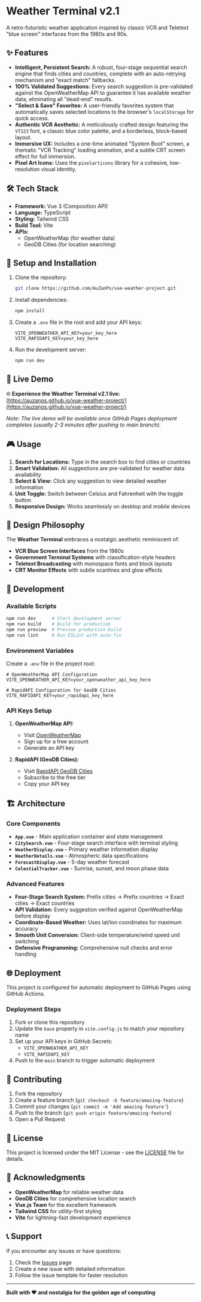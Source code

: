 # Weather Terminal v2.1

A retro-futuristic weather application inspired by classic VCR and Teletext "blue screen" interfaces from the 1980s and 90s.

## ✨ Features

* **Intelligent, Persistent Search:** A robust, four-stage sequential search engine that finds cities and countries, complete with an auto-retrying mechanism and "exact match" fallbacks.
* **100% Validated Suggestions:** Every search suggestion is pre-validated against the OpenWeatherMap API to guarantee it has available weather data, eliminating all "dead-end" results.
* **"Select & Save" Favorites:** A user-friendly favorites system that automatically saves selected locations to the browser's `localStorage` for quick access.
* **Authentic VCR Aesthetic:** A meticulously crafted design featuring the `VT323` font, a classic blue color palette, and a borderless, block-based layout.
* **Immersive UX:** Includes a one-time animated "System Boot" screen, a thematic "VCR Tracking" loading animation, and a subtle CRT screen effect for full immersion.
* **Pixel Art Icons:** Uses the `pixelarticons` library for a cohesive, low-resolution visual identity.

## 🛠️ Tech Stack

* **Framework:** Vue 3 (Composition API)
* **Language:** TypeScript
* **Styling:** Tailwind CSS
* **Build Tool:** Vite
* **APIs:**
    * OpenWeatherMap (for weather data)
    * GeoDB Cities (for location searching)

## 🚀 Setup and Installation

1.  Clone the repository:
    ```bash
    git clone https://github.com/AuZanPs/vue-weather-project.git
    ```
2.  Install dependencies:
    ```bash
    npm install
    ```
3.  Create a `.env` file in the root and add your API keys:
    ```
    VITE_OPENWEATHER_API_KEY=your_key_here
    VITE_RAPIDAPI_KEY=your_key_here
    ```
4.  Run the development server:
    ```bash
    npm run dev
    ```

## 📱 Live Demo

🌐 **Experience the Weather Terminal v2.1 live:** [https://auzanps.github.io/vue-weather-project/](https://auzanps.github.io/vue-weather-project/)

*Note: The live demo will be available once GitHub Pages deployment completes (usually 2-3 minutes after pushing to main branch).*

## 🎮 Usage

1. **Search for Locations:** Type in the search box to find cities or countries
2. **Smart Validation:** All suggestions are pre-validated for weather data availability
3. **Select & View:** Click any suggestion to view detailed weather information
4. **Unit Toggle:** Switch between Celsius and Fahrenheit with the toggle button
5. **Responsive Design:** Works seamlessly on desktop and mobile devices

## 🎨 Design Philosophy

The **Weather Terminal** embraces a nostalgic aesthetic reminiscent of:
- **VCR Blue Screen Interfaces** from the 1980s
- **Government Terminal Systems** with classification-style headers
- **Teletext Broadcasting** with monospace fonts and block layouts
- **CRT Monitor Effects** with subtle scanlines and glow effects

## 🔧 Development

### Available Scripts

```bash
npm run dev      # Start development server
npm run build    # Build for production
npm run preview  # Preview production build
npm run lint     # Run ESLint with auto-fix
```

### Environment Variables

Create a `.env` file in the project root:

```env
# OpenWeatherMap API Configuration
VITE_OPENWEATHER_API_KEY=your_openweather_api_key_here

# RapidAPI Configuration for GeoDB Cities
VITE_RAPIDAPI_KEY=your_rapidapi_key_here
```

### API Keys Setup

1. **OpenWeatherMap API:** 
   - Visit [OpenWeatherMap](https://openweathermap.org/api)
   - Sign up for a free account
   - Generate an API key

2. **RapidAPI (GeoDB Cities):**
   - Visit [RapidAPI GeoDB Cities](https://rapidapi.com/wirefreethought/api/geodb-cities)
   - Subscribe to the free tier
   - Copy your API key

## 🏗️ Architecture

### Core Components

- **`App.vue`** - Main application container and state management
- **`CitySearch.vue`** - Four-stage search interface with terminal styling
- **`WeatherDisplay.vue`** - Primary weather information display
- **`WeatherDetails.vue`** - Atmospheric data specifications
- **`ForecastDisplay.vue`** - 5-day weather forecast
- **`CelestialTracker.vue`** - Sunrise, sunset, and moon phase data

### Advanced Features

- **Four-Stage Search System:** Prefix cities → Prefix countries → Exact cities → Exact countries
- **API Validation:** Every suggestion verified against OpenWeatherMap before display
- **Coordinate-Based Weather:** Uses lat/lon coordinates for maximum accuracy
- **Smooth Unit Conversion:** Client-side temperature/wind speed unit switching
- **Defensive Programming:** Comprehensive null checks and error handling

## 🌐 Deployment

This project is configured for automatic deployment to GitHub Pages using GitHub Actions.

### Deployment Steps

1. Fork or clone this repository
2. Update the `base` property in `vite.config.js` to match your repository name
3. Set up your API keys in GitHub Secrets:
   - `VITE_OPENWEATHER_API_KEY`
   - `VITE_RAPIDAPI_KEY`
4. Push to the `main` branch to trigger automatic deployment

## 🤝 Contributing

1. Fork the repository
2. Create a feature branch (`git checkout -b feature/amazing-feature`)
3. Commit your changes (`git commit -m 'Add amazing feature'`)
4. Push to the branch (`git push origin feature/amazing-feature`)
5. Open a Pull Request

## 📄 License

This project is licensed under the MIT License - see the [LICENSE](LICENSE) file for details.

## 🎯 Acknowledgments

- **OpenWeatherMap** for reliable weather data
- **GeoDB Cities** for comprehensive location search
- **Vue.js Team** for the excellent framework
- **Tailwind CSS** for utility-first styling
- **Vite** for lightning-fast development experience

## 📞 Support

If you encounter any issues or have questions:

1. Check the [Issues](https://github.com/AuZanPs/vue-weather-project/issues) page
2. Create a new issue with detailed information
3. Follow the issue template for faster resolution

---

**Built with ❤️ and nostalgia for the golden age of computing**
